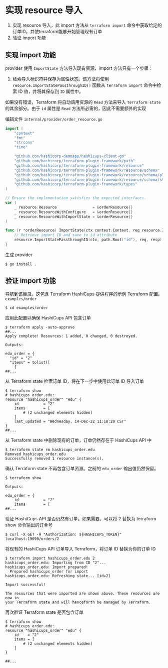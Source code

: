 # 实现 resource 导入

1. 实现 resource 导入，此 import 方法从 `terraform import` 命令中获取给定的订单ID，并使terraform能够开始管理现有订单
2. 验证 import 功能



## 实现 import 功能

provider 使用 `ImportState` 方法导入现有资源，import 方法只有一个步骤：

1. 检索导入标识符并保存为属性状态。该方法将使用 `resource.ImportStatePassthroughID()` 函数从 `terraform import` 命令中检索 ID 值，并将其保存到 `ID` 属性中。

如果没有错误，Terraform 将自动调用资源的 `Read` 方法来导入 `Terraform state` 的其余部分。由于 `id` 属性是 `Read` 方法所必需的，因此不需要额外的实现

编辑文件 `internal/provider/order_resource.go`

```go
import (
    "context"
    "fmt"
    "strconv"
    "time"

    "github.com/hashicorp-demoapp/hashicups-client-go"
    "github.com/hashicorp/terraform-plugin-framework/path"
    "github.com/hashicorp/terraform-plugin-framework/resource"
    "github.com/hashicorp/terraform-plugin-framework/resource/schema"
    "github.com/hashicorp/terraform-plugin-framework/resource/schema/planmodifier"
    "github.com/hashicorp/terraform-plugin-framework/resource/schema/stringplanmodifier"
    "github.com/hashicorp/terraform-plugin-framework/types"
)

// Ensure the implementation satisfies the expected interfaces.
var (
    _ resource.Resource                = &orderResource{}
    _ resource.ResourceWithConfigure   = &orderResource{}
    _ resource.ResourceWithImportState = &orderResource{}
)

func (r *orderResource) ImportState(ctx context.Context, req resource.ImportStateRequest, resp *resource.ImportStateResponse) {
    // Retrieve import ID and save to id attribute
    resource.ImportStatePassthroughID(ctx, path.Root("id"), req, resp)
}
```

生成 provider

```shell
$ go install .
```



## 验证 import 功能

导航到该目录。这包含 Terraform HashiCups 提供程序的示例 Terraform 配置。`examples/order`

```shell
$ cd examples/order
```

应用此配置以确保 HashiCups API 包含订单

```shell
$ terraform apply -auto-approve
##...
Apply complete! Resources: 1 added, 0 changed, 0 destroyed.

Outputs:

edu_order = {
  "id" = "2"
  "items" = tolist([
    {
##...
```

从 Terraform state 检索订单 ID，将在下一步中使用此订单 ID 导入订单

```shell
$ terraform show
# hashicups_order.edu:
resource "hashicups_order" "edu" {
    id           = "2"
    items        = [
        # (2 unchanged elements hidden)
    ]
    last_updated = "Wednesday, 14-Dec-22 11:18:20 CST"
}
##...
```

从 Terraform state 中删除现有的订单，订单仍然存在于 HashiCups API 中

```shell
$ terraform state rm hashicups_order.edu
Removed hashicups_order.edu
Successfully removed 1 resource instance(s).
```

确认 Terraform state 不再包含订单资源。之前的 `edu_order` 输出值仍然保留。

```shell
$ terraform show

Outputs:

edu_order = {
    id           = "2"
    items        = [
##...
```

验证 HashiCups API 是否仍然有订单。如果需要，可以将 2 替换为 terraform show 命令输出的订单号

```shell
$ curl -X GET -H "Authorization: ${HASHICUPS_TOKEN}" localhost:19090/orders/2
```

将现有的 HashiCups API 订单导入 Terraform，将订单 ID 替换为你的订单 ID

```shell
$ terraform import hashicups_order.edu 2
hashicups_order.edu: Importing from ID "2"...
hashicups_order.edu: Import prepared!
  Prepared hashicups_order for import
hashicups_order.edu: Refreshing state... [id=2]

Import successful!

The resources that were imported are shown above. These resources are now in
your Terraform state and will henceforth be managed by Terraform.
```

再次验证 Terraform state 是否包含订单

```shell
$ terraform show
# hashicups_order.edu:
resource "hashicups_order" "edu" {
    id    = "2"
    items = [
        # (2 unchanged elements hidden)
    ]
}

##...
```

